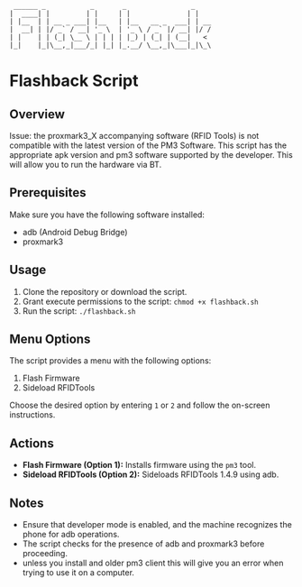  ```
  ______ _           _       _                _
 |  ____| |         | |     | |              | |
 | |__  | | __ _ ___| |__   | |__   __ _  ___| | __
 |  __| | |/ _` / __| '_ \  | '_ \ / _` |/ __| |/ /
 | |    | | (_| \__ \ | | | | |_) | (_| | (__|   <
 |_|    |_|\__,_|___/_| |_| |_.__/ \__,_|\___|_|\_\

```

# Flashback Script

## Overview
Issue: the proxmark3_X accompanying software (RFID Tools) is not compatible with the latest version of the PM3 Software.
This script has the appropriate apk version and pm3 software supported by the developer.
This will allow you to run the hardware via BT.

## Prerequisites
Make sure you have the following software installed:
- adb (Android Debug Bridge)
- proxmark3

## Usage
1. Clone the repository or download the script.
2. Grant execute permissions to the script: `chmod +x flashback.sh`
3. Run the script: `./flashback.sh`

## Menu Options
The script provides a menu with the following options:
1. Flash Firmware
2. Sideload RFIDTools

Choose the desired option by entering `1` or `2` and follow the on-screen instructions.

## Actions
- **Flash Firmware (Option 1):** Installs firmware using the `pm3` tool.
- **Sideload RFIDTools (Option 2):** Sideloads RFIDTools 1.4.9 using adb.

## Notes
- Ensure that developer mode is enabled, and the machine recognizes the phone for adb operations.
- The script checks for the presence of adb and proxmark3 before proceeding.
- unless you install and older pm3 client this will give you an error when trying to use it on a computer.
